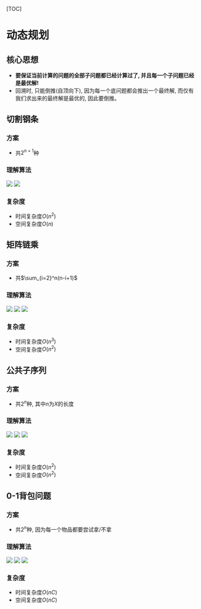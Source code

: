 [TOC]
# 动态规划
## 核心思想
- **要保证当前计算的问题的全部子问题都已经计算过了, 并且每一个子问题已经是最优解!**
- 回溯时, 只能倒推(自顶向下), 因为每一个底问题都会推出一个最终解, 而仅有我们求出来的最终解是最优的, 因此要倒推。
## 切割钢条
### 方案
- 共$2^{n+1}$种
### 理解算法
![](../../Resources/1_页面_01.png)
![](../../Resources/1_页面_02.png)
### 复杂度
- 时间复杂度$O(n^2)$
- 空间复杂度$O(n)$
## 矩阵链乘
### 方案
- 共$\sum_{i=2}^n(n-i+1)$
### 理解算法
![](../../Resources/1_页面_03.png)
![](../../Resources/1_页面_04.png)
![](../../Resources/1_页面_05.png)
### 复杂度
- 时间复杂度$O(n^3)$
- 空间复杂度$O(n^2)$
## 公共子序列
### 方案
- 共$2^n$种, 其中$n$为$X$的长度
### 理解算法
![](../../Resources/6%20动态规划-82.jpg)
![](../../Resources/1_页面_07.png)
![](../../Resources/1_页面_08.png)
### 复杂度
- 时间复杂度$O(n^2)$
- 空间复杂度$O(n^2)$
## 0-1背包问题
### 方案
- 共$2^n$种, 因为每一个物品都要尝试拿/不拿
### 理解算法
![](../../Resources/6%20动态规划-3_页面_1.png)
![](../../Resources/6%20动态规划-3_页面_2.png)
![](../../Resources/6%20动态规划-3_页面_3.png)
### 复杂度
- 时间复杂度$O(nC)$
- 空间复杂度$O(nC)$